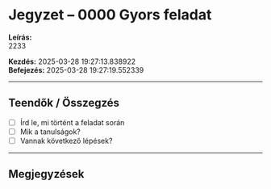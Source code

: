 # Jegyzet – 0000 Gyors feladat

**Leírás:**  
2233

**Kezdés:** 2025-03-28 19:27:13.838922  
**Befejezés:** 2025-03-28 19:27:19.552339

---

## Teendők / Összegzés

- [ ] Írd le, mi történt a feladat során
- [ ] Mik a tanulságok?
- [ ] Vannak következő lépések?

---

## Megjegyzések

<!-- Ide jöhet bármilyen további jegyzet -->
